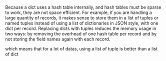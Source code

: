Because a dict uses a hash table internally, and hash tables must be sparse to work, they
are not space efficient. For example, if you are handling a large quantity of records, it
makes sense to store them in a list of tuples or named tuples instead of using a list of
dictionaries in JSON style, with one dict per record. Replacing dicts with tuples reduces
the memory usage in two ways: by removing the overhead of one hash table per record
and by not storing the field names again with each record.

which means that for a lot of datas, using a list of tuple is better than a list of dict